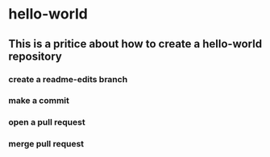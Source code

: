 # hello-world

## This is a pritice about how to create a hello-world repository
### create a readme-edits branch
### make a commit
### open a pull request
### merge pull request

